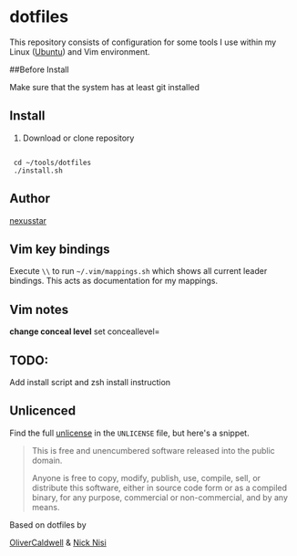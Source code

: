 # dotfiles

This repository consists of configuration for some tools I use within my Linux ([Ubuntu][]) and Vim environment.

##Before Install

Make sure that the system has at least git installed

## Install

1. Download or clone repository

```

 cd ~/tools/dotfiles
 ./install.sh

```


## Author

[nexusstar][]


## Vim key bindings

Execute `\\` to run `~/.vim/mappings.sh` which shows all current leader bindings. This acts as documentation for my mappings.

## Vim notes
  __change conceal level__
  set conceallevel=

## TODO:

Add install script and zsh install instruction

## Unlicenced

Find the full [unlicense][] in the `UNLICENSE` file, but here's a snippet.

>This is free and unencumbered software released into the public domain.
>
>Anyone is free to copy, modify, publish, use, compile, sell, or distribute this software, either in source code form or as a compiled binary, for any purpose, commercial or non-commercial, and by any means.

  Based on dotfiles by

  [OliverCaldwell][] & [Nick Nisi][]

[nexusstar]: https://github.com/nexusstar/dotfiles
[OliverCaldwell]: https://github.com/Olical/dotfiles
[Nick Nisi]: https://github.com/nicknisi/dotfiles
[the unlicence]: http://unlicense.org/
[vim-plug]: https://github.com/junegunn/vim-plug
[YouCompleteMe]:https://github.com/Valloric/YouCompleteMe
[vim-syntax-expand]:https://github.com/Wolfy87/vim-syntax-expand
[unlicense]:UNLICENSE
[Ubuntu]: http://www.ubuntu.com/
